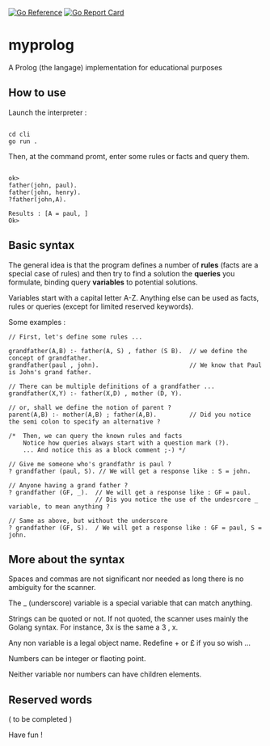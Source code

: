 
[![Go Reference](https://pkg.go.dev/badge/github.com/xavier268/myprolog.svg)](https://pkg.go.dev/github.com/xavier268/myprolog) 
[![Go Report Card](https://goreportcard.com/badge/github.com/xavier268/myprolog)](https://goreportcard.com/report/github.com/xavier268/myprolog)
# myprolog
A Prolog (the langage) implementation for educational purposes

## How to use 

Launch the interpreter :

``` 

cd cli
go run .

```

Then, at the command promt, enter some rules or facts and query them.

```

ok>
father(john, paul).
father(john, henry).
?father(john,A).

Results : [A = paul, ]
Ok> 

```


## Basic syntax

The general idea is that the program defines a number of **rules**  (facts are a special case of rules) and then try to find a solution the **queries** you formulate, binding query **variables** to potential solutions.

Variables start with a capital letter A-Z. Anything else can be used as facts, rules or queries (except for limited reserved keywords).

Some examples : 

```
// First, let's define some rules ... 

grandfather(A,B) :- father(A, S) , father (S B).  // we define the concept of grandfather.
grandfather(paul , john).                         // We know that Paul is John's grand father.

// There can be multiple definitions of a grandfather ...
grandfather(X,Y) :- father(X,D) , mother (D, Y).

// or, shall we define the notion of parent ?
parent(A,B) :- mother(A,B) ; father(A,B).         // Did you notice the semi colon to specify an alternative ?

/*  Then, we can query the known rules and facts 
    Notice how queries always start with a question mark (?).
    ... And notice this as a block comment ;-) */

// Give me someone who's grandfathr is paul ?
? grandfather (paul, S). // We will get a response like : S = john.

// Anyone having a grand father ?
? grandfather (GF, _).  // We will get a response like : GF = paul.
                        // Dis you notice the use of the undesrcore _ variable, to mean anything ?

// Same as above, but without the underscore 
? grandfather (GF, S).  / We will get a response like : GF = paul, S = john.

```

## More about the syntax

Spaces and commas are not significant nor needed as long there is no ambiguity for the scanner.

The _ (underscore) variable is a special variable that can match anything.

Strings can be quoted or not. If not quoted, the scanner uses mainly the Golang syntax. For instance, 3x is the same a 3 , x. 

Any non variable is a legal object name. Redefine + or £ if you so wish ...

Numbers can be integer or flaoting point. 

Neither variable nor numbers can have children elements.

## Reserved words

( to be completed )

Have fun !



